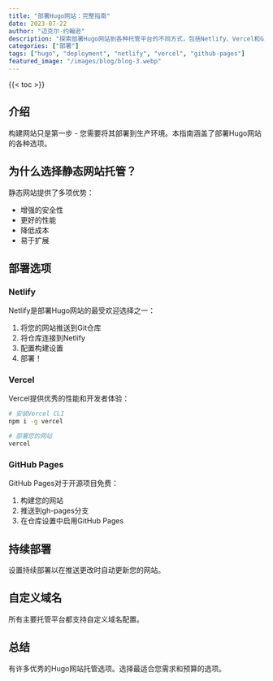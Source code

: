 ```yaml
---
title: "部署Hugo网站：完整指南"
date: 2023-07-22
author: "迈克尔·约翰逊"
description: "探索部署Hugo网站到各种托管平台的不同方式，包括Netlify、Vercel和GitHub Pages。"
categories: ["部署"]
tags: ["hugo", "deployment", "netlify", "vercel", "github-pages"]
featured_image: "/images/blog/blog-3.webp"
---
```


{{< toc >}}

## 介绍

构建网站只是第一步 - 您需要将其部署到生产环境。本指南涵盖了部署Hugo网站的各种选项。

## 为什么选择静态网站托管？

静态网站提供了多项优势：
- 增强的安全性
- 更好的性能
- 降低成本
- 易于扩展

## 部署选项

### Netlify

Netlify是部署Hugo网站的最受欢迎选择之一：

1. 将您的网站推送到Git仓库
2. 将仓库连接到Netlify
3. 配置构建设置
4. 部署！

### Vercel

Vercel提供优秀的性能和开发者体验：

```bash
# 安装Vercel CLI
npm i -g vercel

# 部署您的网站
vercel
```

### GitHub Pages

GitHub Pages对于开源项目免费：

1. 构建您的网站
2. 推送到gh-pages分支
3. 在仓库设置中启用GitHub Pages

## 持续部署

设置持续部署以在推送更改时自动更新您的网站。

## 自定义域名

所有主要托管平台都支持自定义域名配置。

## 总结

有许多优秀的Hugo网站托管选项。选择最适合您需求和预算的选项。
